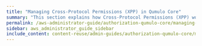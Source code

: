 ```yaml
---
title: "Managing Cross-Protocol Permissions (XPP) in Qumulo Core"
summary: "This section explains how Cross-Protocol Permissions (XPP) work in Qumulo Core and how to enable, disable, and check the status of XPP by using the <code>qq</code> CLI."
permalink: /aws-administrator-guide/authorization-qumulo-core/managing-cross-protocol-permissions-xpp.html
sidebar: aws_administrator_guide_sidebar
include_content: content-reuse/admin-guides/authorization-qumulo-core/managing-cross-protocol-permissions-xpp.md
---
```


